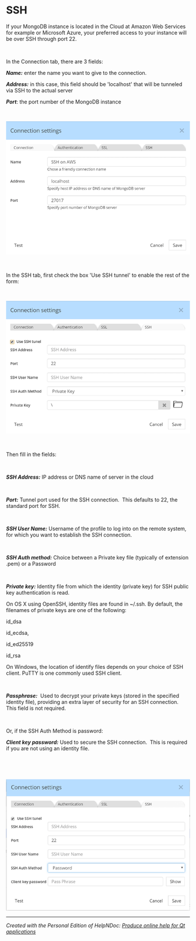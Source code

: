 # SSH

If your MongoDB instance is located in the Cloud at Amazon Web Services for example or Microsoft Azure, your preferred access to your instance will be over SSH through port 22.

&nbsp;

In the Connection tab, there are 3 fields:

***Name:*** enter the name you want to give to the connection.

***Address:*** in this case, this field should be 'localhost' that will be tunneled via SSH to the actual server

***Port***: the port number of the MongoDB instance

&nbsp;

![Image](<lib/RE%20-%20MongoDB%20-%20SSH%20connection.png>)

&nbsp;

In the SSH tab, first check the box 'Use SSH tunnel' to enable the rest of the form:

&nbsp;

![Image](<lib/RE%20-%20MongoDB%20-%20SSH%20w%20Private%20Key.png>)

&nbsp;

Then fill in the fields:

&nbsp;

***SSH Address:*** IP address or DNS name of server in the cloud

&nbsp;

***Port:*** Tunnel port used for the SSH connection.&nbsp; This defaults to 22, the standard port for SSH.

&nbsp;

***SSH User Name:*** Username of the profile to log into on the remote system, for which you want to establish the SSH connection.

&nbsp;

***SSH Auth method:*** Choice between a Private key file (typically of extension .pem) or a Password

&nbsp;

***Private key:*** Identity file from which the identity (private key) for SSH public key authentication is read.

On OS X using OpenSSH, identity files are found in ~/.ssh. By default, the filenames of private keys are one of the following:

id\_dsa

id\_ecdsa,

id\_ed25519

id\_rsa

On Windows, the location of identify files depends on your choice of SSH client. PuTTY is one commonly used SSH client.

&nbsp;

***Passphrase:***&nbsp; Used to decrypt your private keys (stored in the specified identity file), providing an extra layer of security for an SSH connection. This field is not required.

&nbsp;

Or, if the SSH Auth Method is password:

***Client key password:*** Used to secure the SSH connection.&nbsp; This is required if you are not using an identity file.

&nbsp;

&nbsp;

![Image](<lib/RE%20-%20MongoDB%20-%20SSH%20w%20Password.png>)


***
_Created with the Personal Edition of HelpNDoc: [Produce online help for Qt applications](<https://www.helpndoc.com/feature-tour/create-help-files-for-the-qt-help-framework>)_

